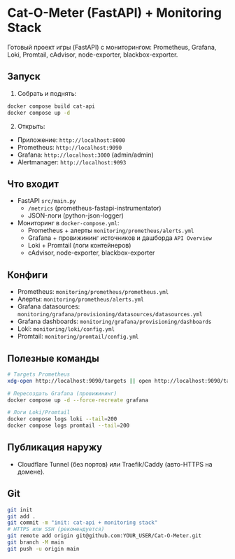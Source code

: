 # Cat-O-Meter (FastAPI) + Monitoring Stack

Готовый проект игры (FastAPI) с мониторингом: Prometheus, Grafana, Loki, Promtail, cAdvisor, node-exporter, blackbox-exporter.

## Запуск

1. Собрать и поднять:
```bash
docker compose build cat-api
docker compose up -d
```

2. Открыть:
- Приложение: `http://localhost:8000`
- Prometheus: `http://localhost:9090`
- Grafana: `http://localhost:3000` (admin/admin)
- Alertmanager: `http://localhost:9093`

## Что входит
- FastAPI `src/main.py`
  - `/metrics` (prometheus-fastapi-instrumentator)
  - JSON-логи (python-json-logger)
- Мониторинг в `docker-compose.yml`:
  - Prometheus + алерты `monitoring/prometheus/alerts.yml`
  - Grafana + провижининг источников и дашборда `API Overview`
  - Loki + Promtail (логи контейнеров)
  - cAdvisor, node-exporter, blackbox-exporter

## Конфиги
- Prometheus: `monitoring/prometheus/prometheus.yml`
- Алерты: `monitoring/prometheus/alerts.yml`
- Grafana datasources: `monitoring/grafana/provisioning/datasources/datasources.yml`
- Grafana dashboards: `monitoring/grafana/provisioning/dashboards`
- Loki: `monitoring/loki/config.yml`
- Promtail: `monitoring/promtail/config.yml`

## Полезные команды
```bash
# Targets Prometheus
xdg-open http://localhost:9090/targets || open http://localhost:9090/targets

# Пересоздать Grafana (провижининг)
docker compose up -d --force-recreate grafana

# Логи Loki/Promtail
docker compose logs loki --tail=200
docker compose logs promtail --tail=200
```

## Публикация наружу
- Cloudflare Tunnel (без портов) или Traefik/Caddy (авто-HTTPS на домене).

## Git
```bash
git init
git add .
git commit -m "init: cat-api + monitoring stack"
# HTTPS или SSH (рекомендуется)
git remote add origin git@github.com:YOUR_USER/Cat-O-Meter.git
git branch -M main
git push -u origin main
```



